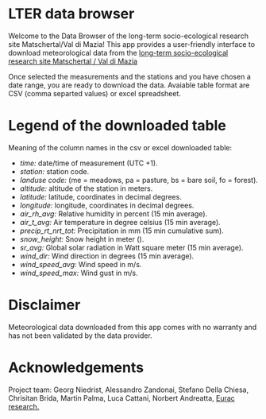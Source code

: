 # LTER data browser

Welcome to the Data Browser of the long-term socio-ecological research site Matschertal/Val di Mazia!
This app provides a user-friendly interface to download meteorological data from the [long-term socio-ecological research site Matschertal / Val di Mazia](http://lter.eurac.edu/en/)

Once selected the measurements and the stations and you have chosen a date range, you are ready to download the data.
Avaiable table format are CSV (comma separted values) or excel spreadsheet.

# Legend of the downloaded table

Meaning of the column names in the csv or excel downloaded table:

* *time:*	date/time of measurement (UTC +1).
* *station:* station code.
* *landuse code:* (me = meadows, pa = pasture, bs = bare soil, fo = forest).
* *altitude:* altitude of the station in meters.
* *latitude:* latitude, coordinates in decimal degrees.
* *longitude:* longitude, coordinates in decimal degrees.
* *air_rh_avg:* Relative humidity in percent (15 min average).
* *air_t_avg:* Air temperature  in degree celsius (15 min average).
* *precip_rt_nrt_tot:* Precipitation in mm (15 min cumulative sum).
* *snow_height:* Snow height in meter ().
* *sr_avg:* Global solar radiation in Watt square meter (15 min average).
* *wind_dir:* Wind direction in degrees (15 min average).
* *wind_speed_avg:* Wind speed in m/s.
* *wind_speed_max:* Wind gust in m/s.

# Disclaimer

Meteorological data downloaded from this app comes with no warranty and has not been validated by the data provider.

# Acknowledgements

Project team: Georg Niedrist, Alessandro Zandonai, Stefano Della Chiesa, Chrisitan Brida, Martin Palma, Luca Cattani, Norbert Andreatta, [Eurac research.](http://www.eurac.edu/en/Pages/default.aspx)